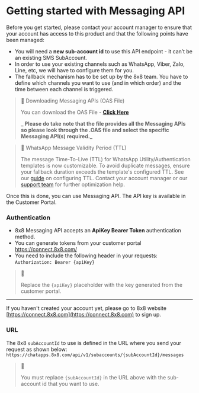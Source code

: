 # Getting started with Messaging API

Before you get started, please contact your account manager to ensure that your account has access to this product and that the following points have been managed:

- You will need a **new sub-account id** to use this API endpoint - it can’t be an existing SMS SubAccount.
- In order to use your existing channels such as WhatsApp, Viber, Zalo, Line, etc, we will have to configure them for you.
- The fallback mechanism has to be set up by the 8x8 team. You have to define which channels you want to use (and in which order) and the time between each channel is triggered.

> 📘 Downloading Messaging APIs (OAS File)
>
> You can download the OAS File - **[Click Here](https://github.com/8x8Cloud/public-developer-docs/blob/master/docs_oas/connect/business_messaging_api.json)**  
>
> **_ Please do take note that the file provides all the Messaging APIs so please look through the .OAS file and select the specific Messaging API(s) required._**

> 🚧 WhatsApp Message Validity Period (TTL)
>
> The message Time-To-Live (TTL) for WhatsApp Utility/Authentication templates is now customizable. To avoid duplicate messages, ensure your fallback duration exceeds the template's configured TTL. See our [guide](/connect/docs/guide-whatsapp-template-validity-period-ttl) on configuring TTL. Contact your account manager or our [support team](https://connect.8x8.com/support/tickets/create) for further optimization help.

Once this is done, you can use Messaging API. The API key is available in the Customer Portal.

### Authentication

- 8x8 Messaging API accepts an **ApiKey Bearer Token** authentication method.
- You can generate tokens from your customer portal  <https://connect.8x8.com/>
- You need to include the following header in your requests: `Authorization: Bearer {apiKey}`

> 📘
>
> Replace the `{apiKey}` placeholder with the key generated from the customer portal.
>

***

If you haven't created your account yet, please go to 8x8 website [https://connect.8x8.com](https://connect.8x8.com) to sign up.

### URL

The 8x8 `subAccountId` to use is defined in the URL where you send your request as shown below:  
`https://chatapps.8x8.com/api/v1/subaccounts/{subAccountId}/messages`

> 📘
>
> You must replace `{subAccountId}` in the URL above with the sub-account id that you want to use.
>
